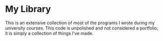 # My Library
This is an extensive collection of most of the programs I wrote during my university courses.
This code is unpolished and not considered a portfolio; it is simply a collection of things I've made.
